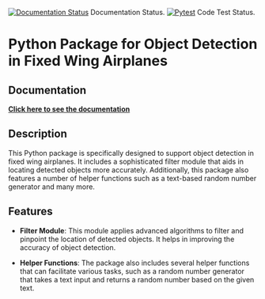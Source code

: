 [![Documentation Status](https://readthedocs.org/projects/eflatun-uav/badge/?version=latest)](https://eflatun-uav.readthedocs.io/en/latest/?badge=latest) Documentation Status.
[![Pytest](https://github.com/sezer-muhammed/eflatun_uav/actions/workflows/pytest.yml/badge.svg)](https://github.com/sezer-muhammed/eflatun_uav/actions/workflows/pytest.yml) Code Test Status.
# Python Package for Object Detection in Fixed Wing Airplanes

## Documentation

[**Click here to see the documentation**](https://eflatun-uav.readthedocs.io/en/latest/index.html#)

## Description

This Python package is specifically designed to support object detection in fixed wing airplanes. It includes a sophisticated filter module that aids in locating detected objects more accurately. Additionally, this package also features a number of helper functions such as a text-based random number generator and many more.

## Features

* **Filter Module**: This module applies advanced algorithms to filter and pinpoint the location of detected objects. It helps in improving the accuracy of object detection.

* **Helper Functions**: The package also includes several helper functions that can facilitate various tasks, such as a random number generator that takes a text input and returns a random number based on the given text.
